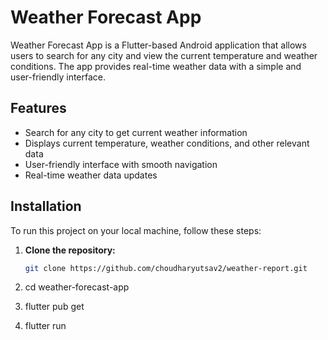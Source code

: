 # Weather Forecast App

Weather Forecast App is a Flutter-based Android application that allows users to search for any city and view the current temperature and weather conditions. The app provides real-time weather data with a simple and user-friendly interface.

## Features

- Search for any city to get current weather information
- Displays current temperature, weather conditions, and other relevant data
- User-friendly interface with smooth navigation
- Real-time weather data updates

## Installation

To run this project on your local machine, follow these steps:

1. **Clone the repository:**
   ```sh
   git clone https://github.com/choudharyutsav2/weather-report.git

2. cd weather-forecast-app

3. flutter pub get

4. flutter run


